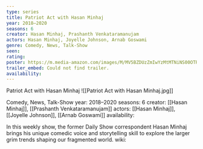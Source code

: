 ```yaml
---
type: series
title: Patriot Act with Hasan Minhaj
year: 2018–2020
seasons: 6
creator: Hasan Minhaj, Prashanth Venkataramanujam
actors: Hasan Minhaj, Joyelle Johnson, Arnab Goswami
genre: Comedy, News, Talk-Show
seen:
rating: 
poster: https://m.media-amazon.com/images/M/MV5BZDUzZmIwYzMtMTNiNS00OTRlLTliYTgtZjljNjNjNTdkNDc4XkEyXkFqcGdeQXVyNjAxNDcwNzY@._V1_SX300.jpg
trailer_embed: Could not find trailer.
availability:
---
```

Patriot Act with Hasan Minhaj
![[Patriot Act with Hasan Minhaj.jpg]]

Comedy, News, Talk-Show
year: 2018–2020
seasons: 6
creator: [[Hasan Minhaj]], [[Prashanth Venkataramanujam]]
actors: [[Hasan Minhaj]], [[Joyelle Johnson]], [[Arnab Goswami]]
availability:

In this weekly show, the former Daily Show correspondent Hasan Minhaj brings his unique comedic voice and storytelling skill to explore the larger grim trends shaping our fragmented world.
wiki: 


